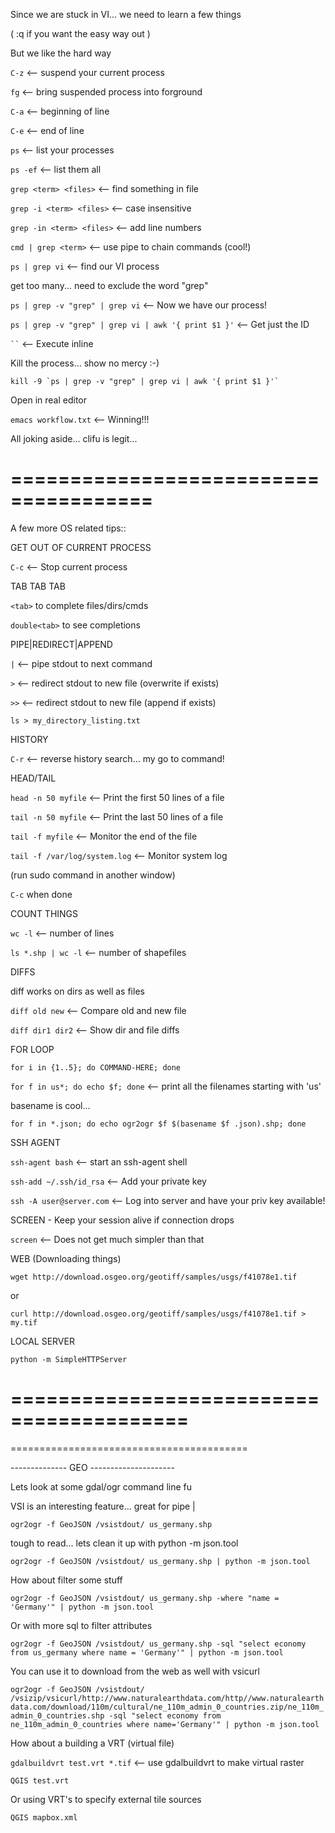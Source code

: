 Since we are stuck in VI... we need to learn a few things

( :q if you want the easy way out )

But we like the hard way

`C-z`     <-- suspend your current process

`fg`      <-- bring suspended process into forground

`C-a`     <-- beginning of line

`C-e`     <-- end of line

`ps`      <-- list your processes

`ps -ef`  <-- list them all

`grep <term> <files>`      <-- find something in file

`grep -i <term> <files>`   <-- case insensitive

`grep -in <term> <files>`  <-- add line numbers

`cmd | grep <term>`        <-- use pipe to chain commands (cool!)

`ps | grep vi`         <-- find our VI process

get too many... need to exclude the word "grep"

`ps | grep -v "grep" | grep vi`  <-- Now we have our process!

`ps | grep -v "grep" | grep vi | awk '{ print $1 }'`   <-- Get just the ID
 
``` `` ``` <-- Execute inline

Kill the process... show no mercy :-)

``` kill -9 `ps | grep -v "grep" | grep vi | awk '{ print $1 }'` ```

Open in real editor

`emacs workflow.txt`   <-- Winning!!!

All joking aside... clifu is legit...

======================================
======================================

A few more OS related tips::

GET OUT OF CURRENT PROCESS

`C-c`     <-- Stop current process

TAB TAB TAB

`<tab>` to complete files/dirs/cmds

`double<tab>` to see completions

PIPE|REDIRECT|APPEND

`|`   <-- pipe stdout to next command

`>`   <-- redirect stdout to new file (overwrite if exists)

`>>`  <-- redirect stdout to new file (append if exists)

`ls > my_directory_listing.txt`

HISTORY

`C-r`  <-- reverse history search... my go to command!

HEAD/TAIL

`head -n 50 myfile`   <-- Print the first 50 lines of a file

`tail -n 50 myfile`   <-- Print the last 50 lines of a file

`tail -f myfile`      <-- Monitor the end of the file

`tail -f /var/log/system.log`  <-- Monitor system log 

(run sudo command in another window)

`C-c` when done

COUNT THINGS

`wc -l`  <-- number of lines

`ls *.shp | wc -l`  <-- number of shapefiles

DIFFS

diff works on dirs as well as files

`diff old new`     <-- Compare old and new file

`diff dir1 dir2`   <-- Show dir and file diffs

FOR LOOP

`for i in {1..5}; do COMMAND-HERE; done`

`for f in us*; do echo $f; done`  <-- print all the filenames 
                                    starting with 'us'

basename is cool...

`for f in *.json; do echo ogr2ogr $f $(basename $f .json).shp; done`

SSH AGENT

`ssh-agent bash`          <-- start an ssh-agent shell

`ssh-add ~/.ssh/id_rsa`   <-- Add your private key

`ssh -A user@server.com`  <-- Log into server and have 
                            your priv key available!

SCREEN - Keep your session alive if connection drops

`screen`  <-- Does not get much simpler than that

WEB (Downloading things)

`wget http://download.osgeo.org/geotiff/samples/usgs/f41078e1.tif`

or 

`curl http://download.osgeo.org/geotiff/samples/usgs/f41078e1.tif > my.tif`

LOCAL SERVER

`python -m SimpleHTTPServer`


=========================================
=========================================
=========================================


--------------  GEO ---------------------

Lets look at some gdal/ogr command line fu

VSI is an interesting feature... great for pipe |

`ogr2ogr -f GeoJSON /vsistdout/ us_germany.shp`

tough to read... lets clean it up with python -m json.tool

`ogr2ogr -f GeoJSON /vsistdout/ us_germany.shp | python -m json.tool`

How about filter some stuff

`ogr2ogr -f GeoJSON /vsistdout/ us_germany.shp -where "name = 'Germany'" | python -m json.tool`

Or with more sql to filter attributes

`ogr2ogr -f GeoJSON /vsistdout/ us_germany.shp -sql "select economy from us_germany where name = 'Germany'" | python -m json.tool`

You can use it to download from the web as well with vsicurl

`ogr2ogr -f GeoJSON /vsistdout/ /vsizip/vsicurl/http://www.naturalearthdata.com/http//www.naturalearthdata.com/download/110m/cultural/ne_110m_admin_0_countries.zip/ne_110m_admin_0_countries.shp -sql "select economy from ne_110m_admin_0_countries where name='Germany'" | python -m json.tool`

How about a building a VRT (virtual file)

`gdalbuildvrt test.vrt *.tif`   <-- use gdalbuildvrt to make virtual raster

`QGIS test.vrt`

Or using VRT's to specify external tile sources

`QGIS mapbox.xml`


